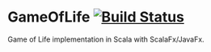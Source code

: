 # GameOfLife [![Build Status](https://travis-ci.org/Phil-Ba/GameOfLife.svg?branch=master)](https://travis-ci.org/Phil-Ba/GameOfLife)

Game of Life implementation in Scala with ScalaFx/JavaFx.

